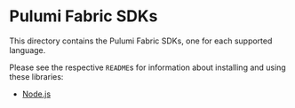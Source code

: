 # Pulumi Fabric SDKs

This directory contains the Pulumi Fabric SDKs, one for each supported language.

Please see the respective `README`s for information about installing and using these libraries:

* [Node.js](`nodejs/README.md`)

